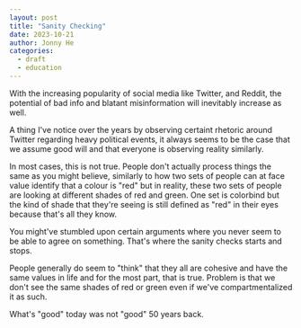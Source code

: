 ```yaml
---
layout: post
title: "Sanity Checking"
date: 2023-10-21
author: Jonny He
categories:
  - draft
  - education
---
```


With the increasing popularity of social media like Twitter, and Reddit, the potential of bad info and blatant misinformation will inevitably increase as well.

A thing I've notice over the years by observing certaint rhetoric around Twitter regarding heavy political events, it always seems to be the case that we assume good will and that everyone is observing reality similarly.

In most cases, this is not true. People don't actually process things the same as you might believe, similarly to how two sets of people can at face value identify that a colour is "red" but in reality, these two sets of people are looking at different shades of red and green. One set is colorbind but the kind of shade that they're seeing is still defined as "red" in their eyes because that's all they know.

You might've stumbled upon certain arguments where you never seem to be able to agree on something. That's where the sanity checks starts and stops.

People generally do seem to "think" that they all are cohesive and have the same values in life and for the most part, that is true. Problem is that we don't see the same shades of red or green even if we've compartmentalized it as such.

What's "good" today was not "good" 50 years back.
